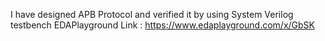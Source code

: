 I have designed APB Protocol and verified it by using System Verilog testbench
EDAPlayground Link : https://www.edaplayground.com/x/GbSK
